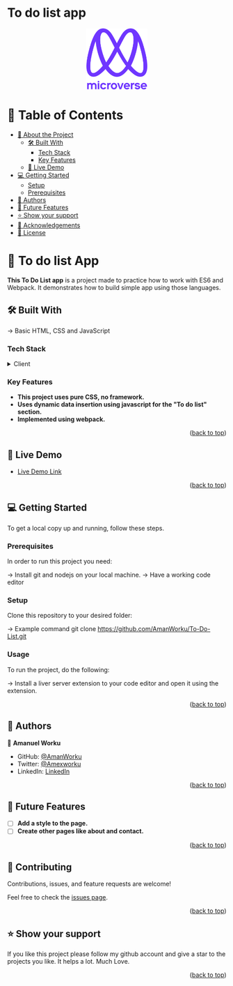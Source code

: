 # To do list app
<a name="readme-top"></a>

<div align="center">

  <img src="murple_logo.png" alt="logo" width="140"  height="auto" />
  <br/>

</div>

<!-- TABLE OF CONTENTS -->

# 📗 Table of Contents

- [📖 About the Project](#about-project)
    - [🛠 Built With](#built-with)
        - [Tech Stack](#tech-stack)
        - [Key Features](#key-features)
    - [🚀 Live Demo](#live-demo)
- [💻 Getting Started](#getting-started)
    - [Setup](#setup)
    - [Prerequisites](#prerequisites)
- [👥 Authors](#authors)
- [🔭 Future Features](#future-features)
- [⭐️ Show your support](#support)
- [🙏 Acknowledgements](#acknowledgements)
- [📝 License](#license)

<!-- PROJECT DESCRIPTION -->

# 📖 To do list App <a name="about-project"></a>



**This To Do List app** is a project made to practice how to work with ES6 and Webpack. It demonstrates how to build simple app using those languages.

## 🛠 Built With <a name="built-with"></a>

 -> Basic HTML, CSS and JavaScript

### Tech Stack <a name="tech-stack"></a>

<details>
  <summary>Client</summary>
  <ul>
    <li><a href="https://html.com/">HTML</a></li>
    <li><a href="https://javascript.com/">JavaScript</a></li>
    <li><a href="https://www.w3.org/Style/CSS/Overview.en.html">CSS</a></li>
  </ul>
</details>

<!-- Features -->

### Key Features <a name="key-features"></a>

- **This project uses pure CSS, no framework.**
- **Uses dynamic data insertion using javascript for the "To do list" section.**
- **Implemented using webpack.**

<p align="right">(<a href="#readme-top">back to top</a>)</p>

<!-- LIVE DEMO -->

## 🚀 Live Demo <a name="live-demo"></a>


- [Live Demo Link](https://amanworku.github.io/Module-1-Capstone-Project/)

<p align="right">(<a href="#readme-top">back to top</a>)</p>

<!-- GETTING STARTED -->

## 💻 Getting Started <a name="getting-started"></a>


To get a local copy up and running, follow these steps.

### Prerequisites

In order to run this project you need:

-> Install git and nodejs on your local machine.
-> Have a working code editor

### Setup

Clone this repository to your desired folder:

-> Example command
    git clone https://github.com/AmanWorku/To-Do-List.git


### Usage

To run the project, do the following:

-> Install a liver server extension to your code editor and open it using the extension.

<p align="right">(<a href="#readme-top">back to top</a>)</p>

<!-- AUTHORS -->

## 👥 Authors <a name="authors"></a>

👤 **Amanuel Worku**

- GitHub: [@AmanWorku](https://github.com/AmanWorku)
- Twitter: [@Amexworku](https://twitter.com/Amexworku)
- LinkedIn: [LinkedIn](https://www.linkedin.com/in/amanuel-worku-844903213/)


<p align="right">(<a href="#readme-top">back to top</a>)</p>

<!-- FUTURE FEATURES -->

## 🔭 Future Features <a name="future-features"></a>

- [ ] **Add a style to the page.**
- [ ] **Create other pages like about and contact.**

<p align="right">(<a href="#readme-top">back to top</a>)</p>

<!-- CONTRIBUTING -->

## 🤝 Contributing <a name="contributing"></a>

Contributions, issues, and feature requests are welcome!

Feel free to check the [issues page](https://github.com/AmanWorku/To-Do-List/issues).

<p align="right">(<a href="#readme-top">back to top</a>)</p>

<!-- SUPPORT -->

## ⭐️ Show your support <a name="support"></a>


If you like this project please follow my github account and give a star to the projects you like. It helps a lot. Much Love.

<p align="right">(<a href="#readme-top">back to top</a>)</p>


